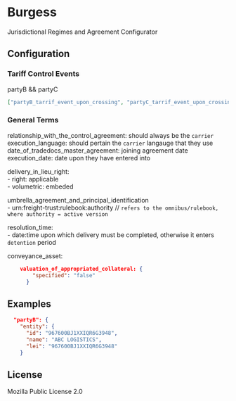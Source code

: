 # Burgess

Jurisdictional Regimes and Agreement Configurator

## Configuration

### Tariff Control Events

partyB && partyC

```json
["partyB_tarrif_event_upon_crossing", "partyC_tarrif_event_upon_crossing"]
```

### General Terms

relationship_with_the_control_agreement: should always be the `carrier` <br />
execution_language: should pertain the `carrier` langauge that they use<br />
date_of_tradedocs_master_agreement: joining agreement date<br /> execution_date:
date upon they have entered into <br />

delivery_in_lieu_right: <br /> - right: applicable<br /> - volumetric:
embeded<br />

umbrella_agreement_and_principal_identification<br /> -
urn:freight-trust:rulebook:authority //
`refers to the omnibus/rulebook, where authority = active version`<br />

resolution_time:<br /> - date:time upon which delivery must be completed,
otherwise it enters `detention` period<br />

conveyance_asset:<br />

```json
	valuation_of_appropriated_collateral: {
        "specified": "false"
      }
```

## Examples

```json
  "partyB": {
    "entity": {
      "id": "967600BJ1XXIQR6G3948",
      "name": "ABC LOGISTICS",
      "lei": "967600BJ1XXIQR6G3948"
    }
```

## License

Mozilla Public License 2.0
